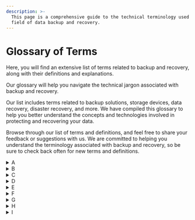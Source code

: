 ```yaml
---
description: >-
  This page is a comprehensive guide to the technical terminology used in the
  field of data backup and recovery.
---
```


# Glossary of Terms

Here, you will find an extensive list of terms related to backup and recovery, along with their definitions and explanations.&#x20;

Our glossary will help you navigate the technical jargon associated with backup and recovery.

Our list includes terms related to backup solutions, storage devices, data recovery, disaster recovery, and more. We have compiled this glossary to help you better understand the concepts and technologies involved in protecting and recovering your data.

Browse through our list of terms and definitions, and feel free to share your feedback or suggestions with us. We are committed to helping you understand the terminology associated with backup and recovery, so be sure to check back often for new terms and definitions.

<details>

<summary>A</summary>

[Archive](a/archive.md)

[Active backup for Office 365](a/active-backup-for-office-365.md)

[AWS Backup](a/aws-backup.md)

[Active Directory](a/active-directory.md)

[Agent](a/active-directory.md)

</details>

<details>

<summary>B</summary>

[Backup](b/backup.md)

[Backup and Recovery](b/backup-and-recovery.md)

[Backup as a service](b/backup-as-a-service.md)

[Bare-metal backup](b/bare-metal-backup.md)

[Backup repository](b/backup-repository.md)

[Backup schedule](b/backup-schedule.md)



</details>

<details>

<summary>C</summary>

[Cloud Backup](c/cloud-backup.md)

[Continuous Data Protection (CDP)](c/continuous-data-protection-cdp.md)

[Compression](c/compression.md)

[Consistency check](c/consistency-check.md)

[Cold Backup](c/cold-backup.md)

</details>

<details>

<summary>D</summary>

[Data Deduplication](d/data-deduplication.md)

[Disaster Recovery (DR)](d/disaster-recovery-dr.md)

[Differential Backup](d/differential-backup.md)

[Disk-to-Disk (D2D) Backup](d/disk-to-disk-d2d-backup.md)



</details>

<details>

<summary>E</summary>

[Encryption](e/encryption.md)

[Endpoint Backup](e/endpoint-backup.md)

[Erasure Coding](e/erasure-coding.md)

[Export/Import](e/export-import.md)

[Enterprise Backup Software](e/enterprise-backup-software.md)

</details>

<details>

<summary>F</summary>

[Full Backup](f/full-backup.md)

[Failover](f/failover.md)

[File-Level Backup](f/file-level-backup.md)

[File Sync and Share](f/file-sync-and-share.md)

[Fireproof and Waterproof Storage](f/fireproof-and-waterproof-storage.md)

</details>

<details>

<summary>G</summary>

[Grandfather-Father-Son (GFS)](g/grandfather-father-son-gfs.md)

[Granular Recovery](g/granular-recovery.md)

[Geographically Dispersed Backup](g/geographically-dispersed-backup.md)

[Ghost Imaging](g/ghost-imaging.md)

[Global Deduplication](g/global-deduplication.md)

</details>

<details>

<summary>H</summary>

[Hybrid Backup](h/hybrid-backup.md)

[Hot Backup](h/hot-backup.md)

[High Availability (HA)](h/high-availability-ha.md)

[Hard Disk Drive (HDD)](h/hard-disk-drive-hdd.md)

[Hybrid Cloud Backup](h/hard-disk-drive-hdd.md)

</details>

<details>

<summary>I</summary>

[Incremental Backup](i/incremental-backup.md)

[Image-based Backup](i/image-based-backup.md)

[Instant Recovery](i/instant-recovery.md)

[Integrity Check](i/instant-recovery.md)

[Infrastructure as a Service (IaaS)](i/instant-recovery.md)

</details>

